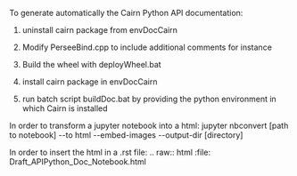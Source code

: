 To generate automatically the Cairn Python API documentation:

1) uninstall cairn package from envDocCairn

2) Modify PerseeBind.cpp to include additional comments for instance

3) Build the wheel with deployWheel.bat

4) install cairn package in envDocCairn

5) run batch script buildDoc.bat by providing the python environment in which Cairn is installed

In order to transform a jupyter notebook into a html:
jupyter nbconvert [path to notebook] --to html --embed-images --output-dir [directory]

In order to insert the html in a .rst file:
.. raw:: html
    :file: Draft_APIPython_Doc_Notebook.html
